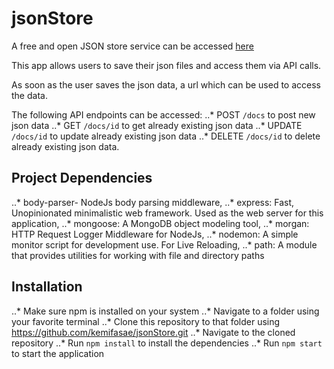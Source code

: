 # jsonStore
A free and open JSON store service can be accessed [here](https://jsonkemi.herokuapp.com/)

This app allows users to save their json files and access them via API calls.

As soon as the user saves the json data, a url which can be used to access the data.

The following API endpoints can be accessed:
..* POST `/docs` to post new json data
..* GET `/docs/id` to get already existing json data
..* UPDATE `/docs/id` to update already existing json data
..* DELETE `/docs/id` to delete already existing json data.

## Project Dependencies
 ..* body-parser- NodeJs body parsing middleware,
 ..* express: Fast, Unopinionated minimalistic web framework. Used as the web server for this application,
 ..* mongoose: A MongoDB object modeling tool,
 ..* morgan: HTTP Request Logger Middleware for NodeJs,
 ..* nodemon: A simple monitor script for development use. For Live Reloading,
 ..* path: A module that provides utilities for working with file and directory paths

## Installation
..* Make sure npm is installed on your system
..* Navigate to a folder using your favorite terminal
..* Clone this repository to that folder using https://github.com/kemifasae/jsonStore.git
..* Navigate to the cloned repository
..* Run `npm install` to install the dependencies
..* Run `npm start` to start the application

